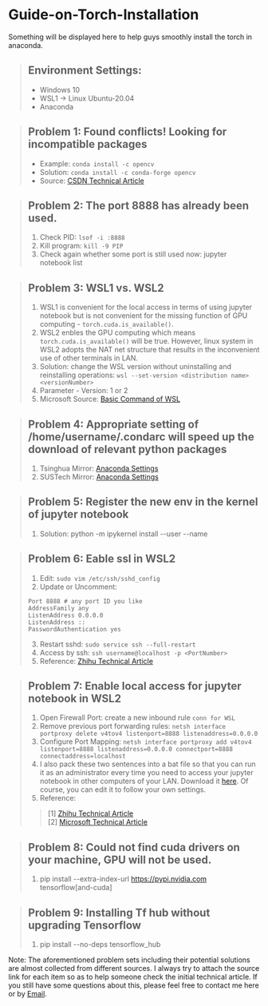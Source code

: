 # Guide-on-Torch-Installation
Something will be displayed here to help guys smoothly install the torch in anaconda.

> ## Environment Settings:
> * Windows 10
> * WSL1 -> Linux Ubuntu-20.04
> * Anaconda

> ## Problem 1: Found conflicts! Looking for incompatible packages
> * Example: `conda install -c opencv`
> * Solution: `conda install -c conda-forge opencv`
> * Source: [CSDN Technical Article](https://blog.csdn.net/weixin_44627799/article/details/112597182)

> ## Problem 2: The port 8888 has already been used.
> 1. Check PID: `lsof -i :8888`
> 2. Kill program: `kill -9 PIP`
> 3. Check again whether some port is still used now: jupyter notebook list

> ## Problem 3: WSL1 vs. WSL2
> 1. WSL1 is convenient for the local access in terms of using jupyter notebook but is not convenient for the missing function of GPU computing - `torch.cuda.is_available()`.
> 2. WSL2 enbles the GPU computing which means `torch.cuda.is_available()` will be true. However, linux system in WSL2 adopts the NAT net structure that results in the inconvenient use of other terminals in LAN.
> 3. Solution: change the WSL version without uninstalling and reinstalling operations: `wsl --set-version <distribution name> <versionNumber>`
> 4. Parameter - Version: 1 or 2
> 5. Microsoft Source: [Basic Command of WSL](https://docs.microsoft.com/zh-cn/windows/wsl/basic-commands)

> ## Problem 4: Appropriate setting of /home/username/.condarc will speed up the download of relevant python packages
> 1. Tsinghua Mirror: [Anaconda Settings](https://mirrors.tuna.tsinghua.edu.cn/help/anaconda/)
> 2. SUSTech Mirror: [Anaconda Settings](https://mirrors.sustech.edu.cn/help/anaconda.html#configuration)

> ## Problem 5: Register the new env in the kernel of jupyter notebook
> 1. Solution: python -m ipykernel install --user --name <EnvName>

> ## Problem 6: Eable ssl in WSL2
> 1. Edit: `sudo vim /etc/ssh/sshd_config`
> 2. Update or Uncomment:
> ``` 
> Port 8888 # any port ID you like
> AddressFamily any
> ListenAddress 0.0.0.0
> ListenAddress ::
> PasswordAuthentication yes
> ```
> 3. Restart sshd: `sudo service ssh --full-restart`
> 4. Access by ssh: `ssh username@localhost -p <PortNumber>`
> 5. Reference: [Zhihu Technical Article](https://zhuanlan.zhihu.com/p/534373868)

> ## Problem 7: Enable local access for jupyter notebook in WSL2
> 1. Open Firewall Port: create a new inbound rule `conn for WSL`
> 2. Remove previous port forwarding rules: `netsh interface portproxy delete v4tov4 listenport=8888 listenaddress=0.0.0.0`
> 3. Configure Port Mapping: `netsh interface portproxy add v4tov4 listenport=8888 listenaddress=0.0.0.0 connectport=8888 connectaddress=localhost`
> 4. I also pack these two sentences into a bat file so that you can run it as an administrator every time you need to access your jupyter notebook in other computers of your LAN. Download it [here](https://github.com/yuanxiqd/Guide-on-Torch-Installation/blob/5a182c99734e0464fe94edf953e32dc60778ea84/setup%20local%20access%20for%20WSL2.bat). Of course, you can edit it to follow your own settings.
> 5. Reference: 
> > [1] [Zhihu Technical Article](https://zhuanlan.zhihu.com/p/425312804)\
> > [2] [Microsoft Technical Article](https://github.com/microsoft/WSL/issues/4150)

> ## Problem 8: Could not find cuda drivers on your machine, GPU will not be used.
> 1. pip install --extra-index-url https://pypi.nvidia.com tensorflow[and-cuda]

> ## Problem 9: Installing Tf hub without upgrading Tensorflow
> 1. pip install --no-deps tensorflow_hub

Note: The aforementioned problem sets including their potential solutions are almost collected from different sources. I always try to attach the source link for each item so as to help someone check the initial technical article. If you still have some questions about this, please feel free to contact me here or by [Email](lyqiaodong@gmail.com).

